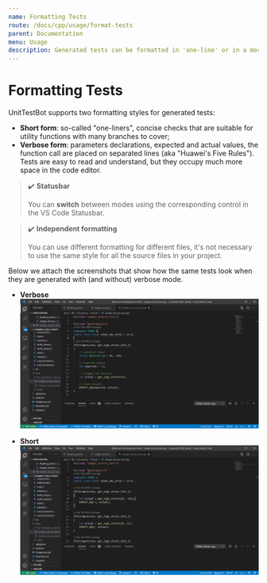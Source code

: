 ```yaml
---
name: Formatting Tests
route: /docs/cpp/usage/format-tests
parent: Documentation
menu: Usage
description: Generated tests can be formatted in 'one-line' or in a more verbose form. The formatting settings can be set in Visual Studio Code Settings.
---
```


# Formatting Tests

UnitTestBot supports two formatting styles for generated tests:

* **Short form**: so-called "one-liners", concise checks that are suitable for utility functions with many branches to cover;
* **Verbose form**: parameters declarations, expected and actual values, the function call are placed on separated lines (aka "Huawei's Five Rules"). Tests are easy to read and understand, but they occupy much more space in the code editor.

>✔️ **Statusbar**
>
>    You can **switch** between modes using the corresponding control in the VS Code Statusbar.

>✔️ **Independent formatting**
>
>    You can use different formatting for different files, it's not necessary to use the same style for all the source files in your project.

Below we attach the screenshots that show how the same tests look when they are generated with (and without) verbose mode.

* **Verbose**
    ![verboseImg](https://github.com/UnitTestBot/unittestbot.github.io/raw/source/resources/images/verbose.png)

* **Short**
    ![shortImg](https://github.com/UnitTestBot/unittestbot.github.io/raw/source/resources/images/short.png)